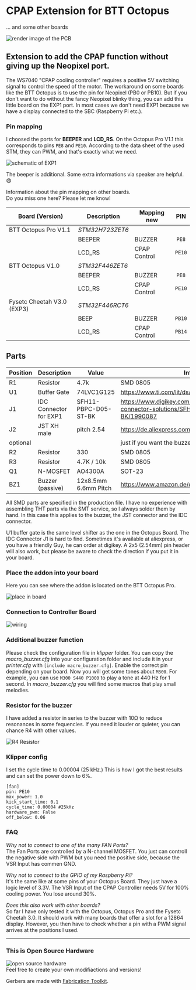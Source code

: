 # CPAP Extension for BTT Octopus
... and some other boards  

![render image of the PCB](/images/pcb_render.jpg)


## Extension to add the CPAP function without giving up the Neopixel port.
The WS7040 "CPAP cooling controller" requires a positive 5V switching signal to control the speed of the motor. The workaround on some boards like the BTT Octopus is to use the pin for Neopixel (PB0 or ​​PB10).
But if you don't want to do without the fancy Neopixel blinky thing, you can add this little board on the EXP1 port. In most cases we don't need EXP1 because we have a display connected to the SBC (Raspberry Pi etc.).


### Pin mapping
I choosed the ports for **BEEPER** and **LCD_RS**.
On the Octopus Pro V1.1 this corresponds to pins `PE8` and `PE10`.
According to the data sheet of the used STM, they can PWM, and that's exactly what we need.

![schematic of EXP1](/images/exp1_schematic.jpg)  

The beeper is additional. Some extra informations via speaker are helpful. :smile:  

Information about the pin mapping on other boards.  
Do you miss one here? Please let me know!  

| Board (Version)  | Description | Mapping new | PIN
| ---              | ---         | ---         | :---: |
| BTT Octopus Pro V1.1 | *STM32H723ZET6*|            |       |
|                  | BEEPER      | BUZZER      | `PE8`  |
|                  | LCD_RS      | CPAP Control| `PE10`  |
| BTT Octopus V1.0     | *STM32F446ZET6*|            |       |
|                  | BEEPER      | BUZZER      | `PE8`   |
|                  | LCD_RS      | CPAP Control| `PE10`  |
| Fysetc Cheetah V3.0 (EXP3)    | *STM32F446RCT6* |            |       |
|                  | BEEP        | BUZZER      | `PB10`   |
|                  | LCD_RS      | CPAP Control| `PB14`  |


## Parts
| Position | Description | Value      | Information
| ---      | ---         | ---        | ---
| R1       | Resistor    | 4.7k       | SMD 0805
| U1       | Buffer Gate | 74LVC1G125 | https://www.ti.com/lit/ds/symlink/sn74lvc1g125.pdf
| J1       | IDC Connector for EXP1 | SFH11-PBPC-D05-ST-BK | https://www.digikey.com/de/products/detail/sullins-connector-solutions/SFH11-PBPC-D05-ST-BK/1990087
| J2       | JST XH male | pitch 2.54 | https://de.aliexpress.com/item/1005003422202370.html
| optional |             |            |just if you want the buzzer
| R2       | Resistor    | 330        | SMD 0805
| R3       | Resistor    | 4.7K / 10k | SMD 0805
| Q1       | N-MOSFET    | AO4300A    | SOT-23
| BZ1      | Buzzer (passive) | 12x8.5mm  6.6mm Pitch | https://www.amazon.de/dp/B0179I6LIK 


All SMD parts are specified in the production file. I have no experience with assembling THT parts via the SMT service, so I always solder them by hand. In this case this applies to the buzzer, the JST connector and the IDC connector.

U1 buffer gate is the same level shifter as the one in the Octopus Board. The IDC Connector J1 is hard to find. Sometimes it's available at aliexpress, or you have a friendly Guy, he can order at digikey.
A 2x5 (2.54mm) pin header will also work, but please be aware to check the direction if you put it in your board.

### Place the addon into your board
Here you can see where the addon is located on the BTT Octopus Pro.  

![place in board](/images/place_in_board.jpg)

### Connection to Controller Board

![wiring](/images/wiring.jpg)

### Additional buzzer function
Please check the configuration file in *klipper* folder.
You can copy the *macro_buzzer.cfg* into your configuration folder and include it in your *printer.cfg* with `[include macro_buzzer.cfg]`.
Enable the correct pin depending on your board.
Now you will get some tones about `M300`.
For example, you can use `M300 S440 P1000` to play a tone at 440 Hz for 1 second. In *macro_buzzer.cfg* you will find some macros that play small melodies.

### Resistor for the buzzer
I have added a resistor in series to the buzzer with 10Ω to reduce resonances in some fequencies. If you need it louder or quieter, you can chance R4 with other values.

![R4 Resistor](/images/R4_resistor.jpg)

### Klipper config
I set the cycle time to 0.00004 (25 kHz.) This is how I got the best results and can set the power down to 6%.

```
[fan]
pin: PE10
max_power: 1.0
kick_start_time: 0.1
cycle_time: 0.00004 #25kHz
hardware_pwm: False
off_below: 0.06
```

### FAQ
*Why not to connect to one of the many FAN Ports?*  
The Fan Ports are controlled by a N-channel MOSFET. You just can controll the negative side with PWM but you need the positive side, because the VSR Input has commen GND.

*Why not to connect to the GPIO of my Raspberry Pi?*  
It's the same like at some pins of your Octopus Board. They just have a logic level of 3.3V. The VSR Input of the CPAP Controller needs 5V for 100% cooling power. You lose around 30%.

*Does this also work with other boards?*  
So far I have only tested it with the Octopus, Octopus Pro and the Fysetc Cheetah 3.0. It should work with many boards that offer a slot for a 12864 display. However, you then have to check whether a pin with a PWM signal arrives at the positions I used.

--- 

### This is Open Source Hardware

![open source hardware](/images/oshw-logo-200-px.webp)  
Feel free to create your own modifiactions and versions!

Gerbers are made with [Fabrication Toolkit](https://github.com/bennymeg/JLC-Plugin-for-KiCad).